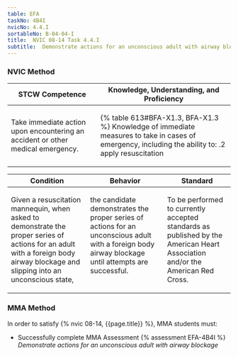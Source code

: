 ```yaml
---
table: EFA
taskNo: 4B4I
nvicNo: 4.4.I 
sortableNo: B-04-04-I
title:  NVIC 08-14 Task 4.4.I 
subtitle:  Demonstrate actions for an unconscious adult with airway blockage (EFA)
---
```






### NVIC Method

<a style="display:none;" onclick="togglevisibility('nvic_methods')" >Show NVIC method.</a>

<div id='nvic_methods' class='show'>

<table>
<thead>
<tr>
<th class='forty'> STCW Competence </th>
<th class='sixty'> Knowledge, Understanding, and Proficiency </th>
</tr>
</thead>

<tbody>
<tr><td markdown='1'>

Take immediate action upon encountering an accident or other medical emergency.

</td><td markdown='1'>

{% table 613#BFA-X1.3, BFA-X1.3 %} Knowledge of immediate measures to take in cases of emergency, including the ability to:
.2  apply resuscitation

</td></tr>


</tbody>
</table>


<table>
<thead>
<tr><th class='twenty'>  Condition </th><th class='twenty'> Behavior </th><th  class='sixty'>Standard </th></tr>
</thead>
<tbody >



<tr><td markdown='1'>

Given a resuscitation mannequin, when asked to demonstrate the proper series of actions for an adult with a foreign body airway blockage and slipping into an unconscious state,

</td><td markdown='1'>

the candidate demonstrates the proper series of actions for an unconscious adult with a foreign body airway blockage until attempts are successful.

<br>

<div class="tooltip" markdown='1'>



</div>


</td><td markdown='1'>

To be performed to currently accepted standards as published by the American Heart Association and/or the American Red Cross.

</td></tr>
</tbody>
</table>
</div>


### MMA Method

In order to satisfy  {% nvic 08-14, {{page.title}}  %}, MMA students must:

* Successfully complete MMA Assessment {% assessment EFA-4B4I %} *Demonstrate actions for an unconscious adult with airway blockage*